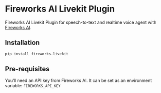 # Fireworks AI Livekit Plugin

Fireworks AI Livekit Plugin for speech-to-text and realtime voice agent with [Fireworks AI](https://fireworks.ai/).

## Installation

```bash
pip install fireworks-livekit
```

## Pre-requisites

You'll need an API key from Fireworks AI. It can be set as an environment variable: `FIREWORKS_API_KEY`
